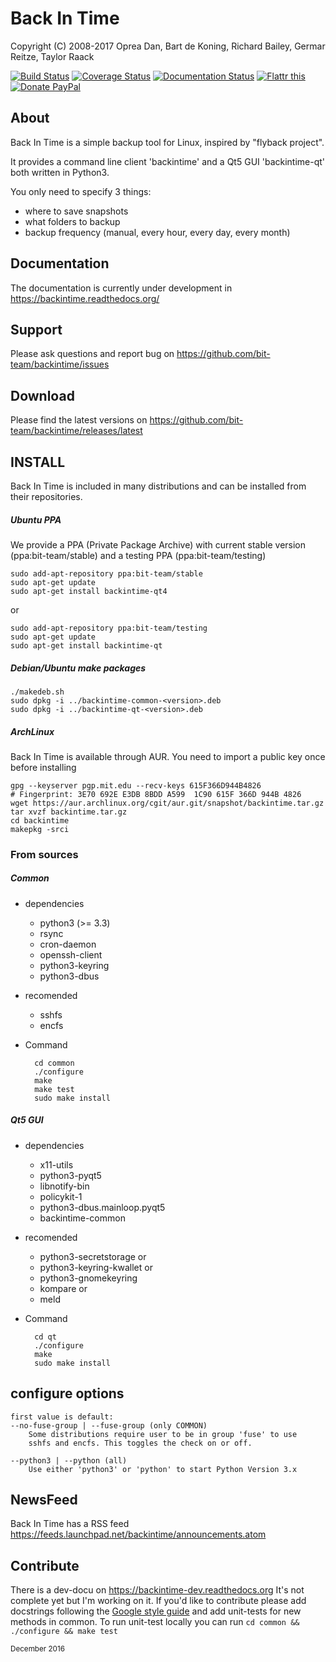 # Back In Time

Copyright (C) 2008-2017 Oprea Dan, Bart de Koning, Richard Bailey, Germar Reitze, Taylor Raack

[![Build Status](https://travis-ci.org/bit-team/backintime.svg?branch=master)](https://travis-ci.org/bit-team/backintime)
[![Coverage Status](https://coveralls.io/repos/github/bit-team/backintime/badge.svg?branch=master)](https://coveralls.io/github/bit-team/backintime?branch=master)
[![Documentation Status](https://readthedocs.org/projects/backintime-dev/badge/?version=latest)](http://backintime.readthedocs.org/projects/backintime-dev/en/latest/?badge=latest)
[![Flattr this](https://button.flattr.com/flattr-badge-large.png)](https://flattr.com/submit/auto?fid=nw135z&url=https%3A%2F%2Fgithub.com%2Fbit-team%2Fbackintime)
[![Donate PayPal](https://www.paypalobjects.com/en_US/i/btn/btn_donate_SM.gif)](https://www.paypal.com/cgi-bin/webscr?cmd=_s-xclick&hosted_button_id=37PJBGSQL7DC2)

## About

Back In Time is a simple backup tool for Linux, inspired by "flyback project".

It provides a command line client 'backintime' and a Qt5 GUI 'backintime-qt'
both written in Python3.

You only need to specify 3 things:
* where to save snapshots
* what folders to backup
* backup frequency (manual, every hour, every day, every month)

## Documentation

The documentation is currently under development in https://backintime.readthedocs.org/

## Support

Please ask questions and report bug on
https://github.com/bit-team/backintime/issues

## Download

Please find the latest versions on
https://github.com/bit-team/backintime/releases/latest

## INSTALL

Back In Time is included in many distributions and can be installed from their
repositories.

##### Ubuntu PPA

We provide a PPA (Private Package Archive) with current stable version
(ppa:bit-team/stable) and a testing PPA (ppa:bit-team/testing)

    sudo add-apt-repository ppa:bit-team/stable
    sudo apt-get update
    sudo apt-get install backintime-qt4

or

    sudo add-apt-repository ppa:bit-team/testing
    sudo apt-get update
    sudo apt-get install backintime-qt

##### Debian/Ubuntu make packages

    ./makedeb.sh
    sudo dpkg -i ../backintime-common-<version>.deb
    sudo dpkg -i ../backintime-qt-<version>.deb

##### ArchLinux

Back In Time is available through AUR. You need to import a public key once
before installing

    gpg --keyserver pgp.mit.edu --recv-keys 615F366D944B4826
    # Fingerprint: 3E70 692E E3DB 8BDD A599  1C90 615F 366D 944B 4826
    wget https://aur.archlinux.org/cgit/aur.git/snapshot/backintime.tar.gz
    tar xvzf backintime.tar.gz
    cd backintime
    makepkg -srci

### From sources

##### Common

* dependencies
    - python3 (>= 3.3)
    - rsync
    - cron-daemon
    - openssh-client
    - python3-keyring
    - python3-dbus

* recomended
    - sshfs
    - encfs

* Command

        cd common
        ./configure
        make
        make test
        sudo make install


##### Qt5 GUI

* dependencies
    - x11-utils
    - python3-pyqt5
    - libnotify-bin
    - policykit-1
    - python3-dbus.mainloop.pyqt5
    - backintime-common

* recomended
    - python3-secretstorage or
    - python3-keyring-kwallet or
    - python3-gnomekeyring
    - kompare or
    - meld

* Command

        cd qt
        ./configure
        make
        sudo make install


## configure options

    first value is default:
    --no-fuse-group | --fuse-group (only COMMON)
        Some distributions require user to be in group 'fuse' to use
        sshfs and encfs. This toggles the check on or off.

    --python3 | --python (all)
        Use either 'python3' or 'python' to start Python Version 3.x

## NewsFeed

Back In Time has a RSS feed
https://feeds.launchpad.net/backintime/announcements.atom

## Contribute

There is a dev-docu on https://backintime-dev.readthedocs.org
It's not complete yet but I'm working on it. If you'd like to contribute
please add docstrings following the
[Google style guide](https://sphinxcontrib-napoleon.readthedocs.org/en/latest/example_google.html)
and add unit-tests for new methods in common. To run unit-test locally you can
run `cd common && ./configure && make test`

<sub>December 2016</sub>
